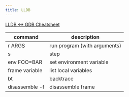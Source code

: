 ```yaml
---
title: LLDB
---
```


[LLDB <-> GDB Cheatsheet](https://lldb.llvm.org/lldb-gdb.html)

command        | description
---            | ---
r ARGS         | run program (with arguments)
s              | step
env FOO=BAR    | set environment variable
frame variable | list local variables
bt             | backtrace
disassemble -f | disassemble frame
